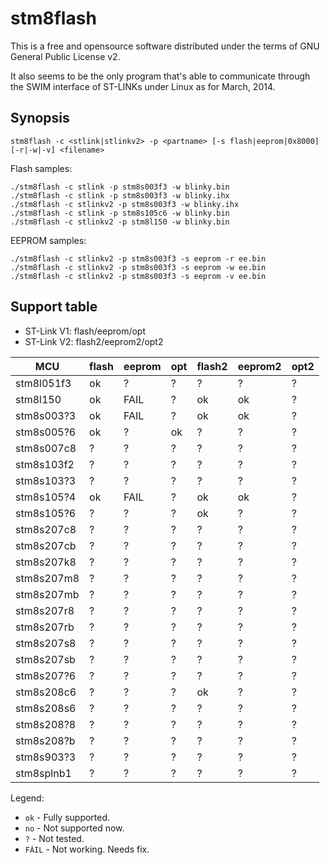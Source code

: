stm8flash
=========

This is a free and opensource software distributed under the terms of GNU General Public License v2.

It also seems to be the only program that's able to communicate through the SWIM interface of ST-LINKs under Linux as for March, 2014.


Synopsis
--------

```
stm8flash -c <stlink|stlinkv2> -p <partname> [-s flash|eeprom|0x8000] [-r|-w|-v] <filename>
```

Flash samples:
```nohighlight
./stm8flash -c stlink -p stm8s003f3 -w blinky.bin
./stm8flash -c stlink -p stm8s003f3 -w blinky.ihx
./stm8flash -c stlinkv2 -p stm8s003f3 -w blinky.ihx
./stm8flash -c stlink -p stm8s105c6 -w blinky.bin
./stm8flash -c stlinkv2 -p stm8l150 -w blinky.bin
```

EEPROM samples:
```nohighlight
./stm8flash -c stlinkv2 -p stm8s003f3 -s eeprom -r ee.bin
./stm8flash -c stlinkv2 -p stm8s003f3 -s eeprom -w ee.bin
./stm8flash -c stlinkv2 -p stm8s003f3 -s eeprom -v ee.bin
```

Support table
-------------

  * ST-Link V1: flash/eeprom/opt
  * ST-Link V2: flash2/eeprom2/opt2

| MCU        | flash | eeprom | opt  | flash2 | eeprom2 | opt2  |
|------------|-------|--------|------|--------|---------|-------|
| stm8l051f3 |  ok   |  ?     |  ?   |  ?     |  ?      |  ?    |
| stm8l150   |  ok   |  FAIL  |  ?   |  ok    |  ok     |  ?    |
| stm8s003?3 |  ok   |  FAIL  |  ?   |  ok    |  ok     |  ?    |
| stm8s005?6 |  ok   |  ?     |  ok  |  ?     |  ?      |  ?    |
| stm8s007c8 |  ?    |  ?     |  ?   |  ?     |  ?      |  ?    |
| stm8s103f2 |  ?    |  ?     |  ?   |  ?     |  ?      |  ?    |
| stm8s103?3 |  ?    |  ?     |  ?   |  ?     |  ?      |  ?    |
| stm8s105?4 |  ok   |  FAIL  |  ?   |  ok    |  ok     |  ?    |
| stm8s105?6 |  ?    |  ?     |  ?   |  ok    |  ?      |  ?    |
| stm8s207c8 |  ?    |  ?     |  ?   |  ?     |  ?      |  ?    |
| stm8s207cb |  ?    |  ?     |  ?   |  ?     |  ?      |  ?    |
| stm8s207k8 |  ?    |  ?     |  ?   |  ?     |  ?      |  ?    |
| stm8s207m8 |  ?    |  ?     |  ?   |  ?     |  ?      |  ?    |
| stm8s207mb |  ?    |  ?     |  ?   |  ?     |  ?      |  ?    |
| stm8s207r8 |  ?    |  ?     |  ?   |  ?     |  ?      |  ?    |
| stm8s207rb |  ?    |  ?     |  ?   |  ?     |  ?      |  ?    |
| stm8s207s8 |  ?    |  ?     |  ?   |  ?     |  ?      |  ?    |
| stm8s207sb |  ?    |  ?     |  ?   |  ?     |  ?      |  ?    |
| stm8s207?6 |  ?    |  ?     |  ?   |  ?     |  ?      |  ?    |
| stm8s208c6 |  ?    |  ?     |  ?   |  ok    |  ?      |  ?    |
| stm8s208s6 |  ?    |  ?     |  ?   |  ?     |  ?      |  ?    |
| stm8s208?8 |  ?    |  ?     |  ?   |  ?     |  ?      |  ?    |
| stm8s208?b |  ?    |  ?     |  ?   |  ?     |  ?      |  ?    |
| stm8s903?3 |  ?    |  ?     |  ?   |  ?     |  ?      |  ?    |
| stm8splnb1 |  ?    |  ?     |  ?   |  ?     |  ?      |  ?    |

Legend:

  * `ok`   - Fully supported.
  * `no`   - Not supported now.
  * `?`    - Not tested.
  * `FÁIL` - Not working. Needs fix.

